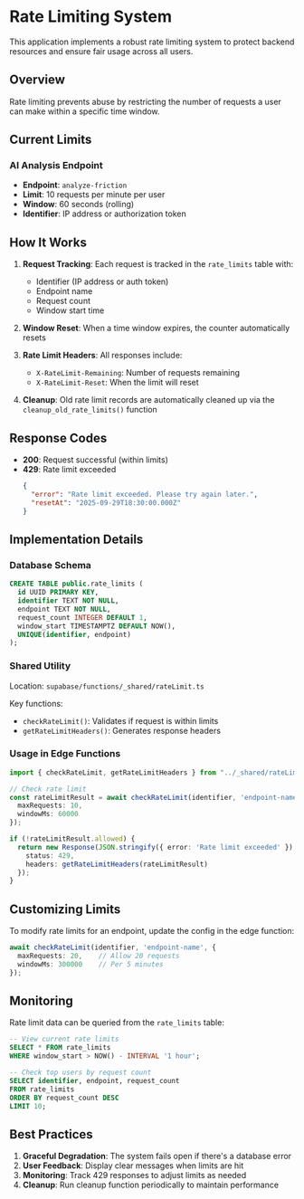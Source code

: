 # Rate Limiting System

This application implements a robust rate limiting system to protect backend resources and ensure fair usage across all users.

## Overview

Rate limiting prevents abuse by restricting the number of requests a user can make within a specific time window.

## Current Limits

### AI Analysis Endpoint
- **Endpoint**: `analyze-friction`
- **Limit**: 10 requests per minute per user
- **Window**: 60 seconds (rolling)
- **Identifier**: IP address or authorization token

## How It Works

1. **Request Tracking**: Each request is tracked in the `rate_limits` table with:
   - Identifier (IP address or auth token)
   - Endpoint name
   - Request count
   - Window start time

2. **Window Reset**: When a time window expires, the counter automatically resets

3. **Rate Limit Headers**: All responses include:
   - `X-RateLimit-Remaining`: Number of requests remaining
   - `X-RateLimit-Reset`: When the limit will reset

4. **Cleanup**: Old rate limit records are automatically cleaned up via the `cleanup_old_rate_limits()` function

## Response Codes

- **200**: Request successful (within limits)
- **429**: Rate limit exceeded
  ```json
  {
    "error": "Rate limit exceeded. Please try again later.",
    "resetAt": "2025-09-29T18:30:00.000Z"
  }
  ```

## Implementation Details

### Database Schema
```sql
CREATE TABLE public.rate_limits (
  id UUID PRIMARY KEY,
  identifier TEXT NOT NULL,
  endpoint TEXT NOT NULL,
  request_count INTEGER DEFAULT 1,
  window_start TIMESTAMPTZ DEFAULT NOW(),
  UNIQUE(identifier, endpoint)
);
```

### Shared Utility
Location: `supabase/functions/_shared/rateLimit.ts`

Key functions:
- `checkRateLimit()`: Validates if request is within limits
- `getRateLimitHeaders()`: Generates response headers

### Usage in Edge Functions
```typescript
import { checkRateLimit, getRateLimitHeaders } from "../_shared/rateLimit.ts";

// Check rate limit
const rateLimitResult = await checkRateLimit(identifier, 'endpoint-name', {
  maxRequests: 10,
  windowMs: 60000
});

if (!rateLimitResult.allowed) {
  return new Response(JSON.stringify({ error: 'Rate limit exceeded' }), {
    status: 429,
    headers: getRateLimitHeaders(rateLimitResult)
  });
}
```

## Customizing Limits

To modify rate limits for an endpoint, update the config in the edge function:

```typescript
await checkRateLimit(identifier, 'endpoint-name', {
  maxRequests: 20,    // Allow 20 requests
  windowMs: 300000    // Per 5 minutes
});
```

## Monitoring

Rate limit data can be queried from the `rate_limits` table:

```sql
-- View current rate limits
SELECT * FROM rate_limits 
WHERE window_start > NOW() - INTERVAL '1 hour';

-- Check top users by request count
SELECT identifier, endpoint, request_count 
FROM rate_limits 
ORDER BY request_count DESC 
LIMIT 10;
```

## Best Practices

1. **Graceful Degradation**: The system fails open if there's a database error
2. **User Feedback**: Display clear messages when limits are hit
3. **Monitoring**: Track 429 responses to adjust limits as needed
4. **Cleanup**: Run cleanup function periodically to maintain performance
